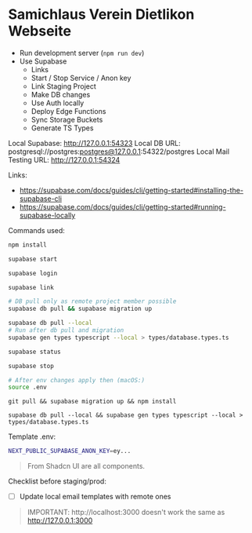 # Samichlaus Verein Dietlikon Webseite

- Run development server (`npm run dev`)
- Use Supabase
  - Links
  - Start / Stop Service / Anon key
  - Link Staging Project
  - Make DB changes
  - Use Auth locally
  - Deploy Edge Functions
  - Sync Storage Buckets
  - Generate TS Types

Local Supabase: http://127.0.0.1:54323
Local DB URL: postgresql://postgres:postgres@127.0.0.1:54322/postgres
Local Mail Testing URL: http://127.0.0.1:54324

Links:

- https://supabase.com/docs/guides/cli/getting-started#installing-the-supabase-cli
- https://supabase.com/docs/guides/cli/getting-started#running-supabase-locally

Commands used:

```bash
npm install

supabase start

supabase login

supabase link

# DB pull only as remote project member possible
supabase db pull && supabase migration up

supabase db pull --local
# Run after db pull and migration
supabase gen types typescript --local > types/database.types.ts

supabase status

supabase stop

# After env changes apply then (macOS:)
source .env
```

```
git pull && supabase migration up && npm install
```

```
supabase db pull --local && supabase gen types typescript --local > types/database.types.ts
```

Template .env:

```bash
NEXT_PUBLIC_SUPABASE_ANON_KEY=ey...
```

> From Shadcn UI are all components.

Checklist before staging/prod:

- [ ] Update local email templates with remote ones

> IMPORTANT: http://localhost:3000 doesn't work the same as http://127.0.0.1:3000

